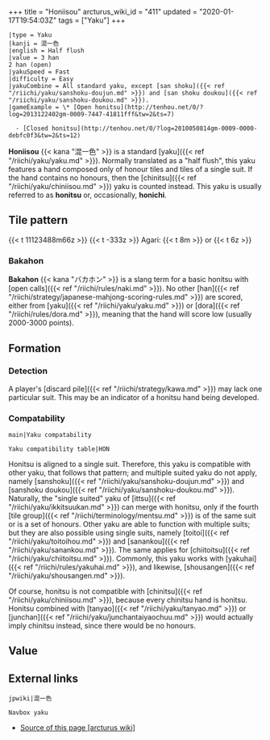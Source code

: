 +++
title = "Honiisou"
arcturus_wiki_id = "411"
updated = "2020-01-17T19:54:03Z"
tags = ["Yaku"]
+++

```yaku
|type = Yaku
|kanji = 混一色
|english = Half flush
|value = 3 han
2 han (open)
|yakuSpeed = Fast
|difficulty = Easy
|yakuCombine = All standard yaku, except [san shoku]({{< ref "/riichi/yaku/sanshoku-doujun.md" >}}) and [san shoku doukou]({{< ref "/riichi/yaku/sanshoku-doukou.md" >}}).
|gameExample = \* [Open honitsu](http://tenhou.net/0/?log=2013122402gm-0009-7447-41811fff&tw=2&ts=7)

  - [Closed honitsu](http://tenhou.net/0/?log=2010050814gm-0009-0000-debfc0f3&tw=2&ts=12)

```

**Honiisou** {{< kana "混一色" >}} is a standard [yaku]({{< ref "/riichi/yaku/yaku.md" >}}).
Normally translated as a "half flush", this yaku features a hand composed only of honour tiles and
tiles of a single suit. If the hand contains no honours, then the
[chinitsu]({{< ref "/riichi/yaku/chiniisou.md" >}}) yaku is counted instead. This yaku is usually
referred to as **honitsu** or, occasionally, **honichi**.

## Tile pattern

{{< t 11123488m66z >}} {{< t -333z >}} Agari: {{< t 8m >}} or {{< t 6z >}}

### Bakahon

**Bakahon** {{< kana "バカホン" >}} is a slang term for a basic honitsu with [open
calls]({{< ref "/riichi/rules/naki.md" >}}). No other
[han]({{< ref "/riichi/strategy/japanese-mahjong-scoring-rules.md" >}}) are scored, either from
[yaku]({{< ref "/riichi/yaku/yaku.md" >}}) or [dora]({{< ref "/riichi/rules/dora.md" >}}), meaning
that the hand will score low (usually 2000-3000 points).

## Formation

### Detection

A player's [discard pile]({{< ref "/riichi/strategy/kawa.md" >}}) may lack one particular suit. This
may be an indicator of a honitsu hand being developed.

### Compatability

`main|Yaku compatability`

`Yaku compatibility table|HON`

Honitsu is aligned to a single suit. Therefore, this yaku is compatible with other yaku, that
follows that pattern; and multiple suited yaku do not apply, namely
[sanshoku]({{< ref "/riichi/yaku/sanshoku-doujun.md" >}}) and [sanshoku
doukou]({{< ref "/riichi/yaku/sanshoku-doukou.md" >}}). Naturally, the "single suited" yaku of
[ittsu]({{< ref "/riichi/yaku/ikkitsuukan.md" >}}) can merge with honitsu, only if the fourth [tile
group]({{< ref "/riichi/terminology/mentsu.md" >}}) is of the same suit or is a set of honours.
Other yaku are able to function with multiple suits; but they are also possible using single suits,
namely [toitoi]({{< ref "/riichi/yaku/toitoihou.md" >}}) and
[sanankou]({{< ref "/riichi/yaku/sanankou.md" >}}). The same applies for
[chiitoitsu]({{< ref "/riichi/yaku/chiitoitsu.md" >}}). Commonly, this yaku works with
[yakuhai]({{< ref "/riichi/rules/yakuhai.md" >}}), and likewise,
[shousangen]({{< ref "/riichi/yaku/shousangen.md" >}}).

Of course, honitsu is not compatible with [chinitsu]({{< ref "/riichi/yaku/chiniisou.md" >}}),
because every chinitsu hand is honitsu. Honitsu combined with
[tanyao]({{< ref "/riichi/yaku/tanyao.md" >}}) or
[junchan]({{< ref "/riichi/yaku/junchantaiyaochuu.md" >}}) would actually imply chinitsu instead,
since there would be no honours.

## Value

## External links

`jpwiki|混一色`

`Navbox yaku`

- [Source of this page [arcturus wiki]](http://arcturus.su/wiki/Honiisou)
